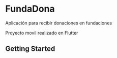 # FundaDona
Aplicación para recibir donaciones en fundaciones

Proyecto movil realizado en Flutter

## Getting Started

